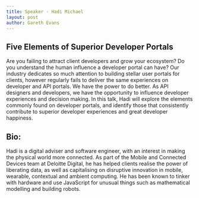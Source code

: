 ```yaml
---
title: Speaker - Hadi Michael
layout: post
author: Gareth Evans
---
```


## Five Elements of Superior Developer Portals

Are you failing to attract client developers and grow your ecosystem? Do you understand the human influence a developer portal can have? Our industry dedicates so much attention to building stellar user portals for clients, however regularly fails to deliver the same experiences on developer and API portals. We have the power to do better. As API designers and developers, we have the opportunity to influence developer experiences and decision making. In this talk, Hadi will explore the elements commonly found on developer portals, and identify those that consistently contribute to superior developer experiences and great developer happiness.

## Bio:

Hadi is a digital adviser and software engineer, with an interest in making the physical world more connected. As part of the Mobile and Connected Devices team at Deloitte Digital, he has helped clients realise the power of liberating data, as well as capitalising on disruptive innovation in mobile, wearable, contextual and ambient computing. He has been known to tinker with hardware and use JavaScript for unusual things such as mathematical modelling and building robots.